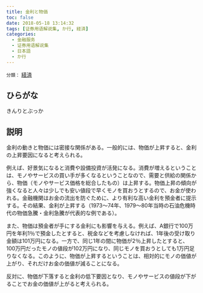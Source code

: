 ```yaml
---
title: 金利と物価
toc: false
date: 2018-05-18 13:14:32
tags: [证券用语解说集, か行, 経済]
categories:
  - 金融服务
  - 证券用语解说集
  - 日本語
  - か行
---
```


`分類：` [経済](/tags/経済/)

## ひらがな

きんりとぶっか

## 説明

金利の動きと物価には密接な関係がある。一般的には、物価が上昇すると、金利の上昇要因になると考えられる。

例えば、好景気になると消費や設備投資が活発になる。消費が増えるということは、モノやサービスの買い手が多くなるということなので、需要と供給の関係から、物価（モノやサービス価格を総合したもの）は上昇する。物価上昇の傾向が強くなると人々は少しでも安い値段で早くモノを買おうとするので、お金が使われる。金融機関はお金の流出を防ぐために、より有利な高い金利を預金者に提示する。その結果、金利が上昇する（1973〜74年、1979〜80年当時の石油危機時代の物価急騰・金利急騰が代表的な例である）。

また、物価は預金者が手にする金利にも影響を与える。例えば、A銀行で100万円を年利1％で預金したとすると、税金などを考慮しなければ、1年後の受け取り金額は101万円になる。一方で、同じ1年の間に物価が2％上昇したとすると、100万円だったモノの値段が102万円になり、同じモノを買おうとしても1万円足りなくなる。このように、物価が上昇するということは、相対的にモノの価値が上がり、それだけお金の価値が減ることになる。

反対に、物価が下落すると金利の低下要因となり、モノやサービスの値段が下がることでお金の価値が上がると考えられる。
